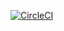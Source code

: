 [![CircleCI](https://circleci.com/gh/VictorHVS/crobot/tree/master.svg?style=svg)](https://circleci.com/gh/VictorHVS/crobot/tree/master)